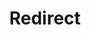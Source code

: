 ﻿---
layout: src/layouts/Redirect.astro
title: Redirect
redirect: https://yamldoc.liuyan.wang/docs/administration/reporting/report-on-deployments-using-excel
pubDate:  2023-01-01
navSearch: false
navSitemap: false
navMenu: false
---
